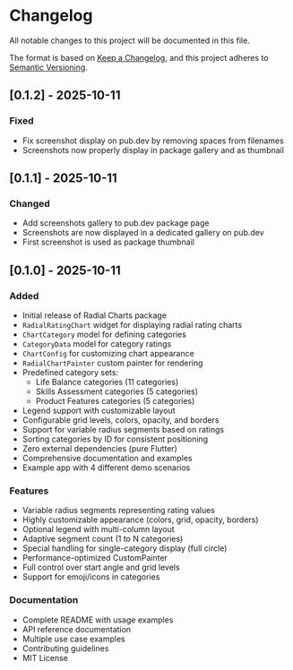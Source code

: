 # Changelog

All notable changes to this project will be documented in this file.

The format is based on [Keep a Changelog](https://keepachangelog.com/en/1.0.0/),
and this project adheres to [Semantic Versioning](https://semver.org/spec/v2.0.0.html).

## [0.1.2] - 2025-10-11

### Fixed
- Fix screenshot display on pub.dev by removing spaces from filenames
- Screenshots now properly display in package gallery and as thumbnail

## [0.1.1] - 2025-10-11

### Changed
- Add screenshots gallery to pub.dev package page
- Screenshots are now displayed in a dedicated gallery on pub.dev
- First screenshot is used as package thumbnail

## [0.1.0] - 2025-10-11

### Added
- Initial release of Radial Charts package
- `RadialRatingChart` widget for displaying radial rating charts
- `ChartCategory` model for defining categories
- `CategoryData` model for category ratings
- `ChartConfig` for customizing chart appearance
- `RadialChartPainter` custom painter for rendering
- Predefined category sets:
  - Life Balance categories (11 categories)
  - Skills Assessment categories (5 categories)
  - Product Features categories (5 categories)
- Legend support with customizable layout
- Configurable grid levels, colors, opacity, and borders
- Support for variable radius segments based on ratings
- Sorting categories by ID for consistent positioning
- Zero external dependencies (pure Flutter)
- Comprehensive documentation and examples
- Example app with 4 different demo scenarios

### Features
- Variable radius segments representing rating values
- Highly customizable appearance (colors, grid, opacity, borders)
- Optional legend with multi-column layout
- Adaptive segment count (1 to N categories)
- Special handling for single-category display (full circle)
- Performance-optimized CustomPainter
- Full control over start angle and grid levels
- Support for emoji/icons in categories

### Documentation
- Complete README with usage examples
- API reference documentation
- Multiple use case examples
- Contributing guidelines
- MIT License
